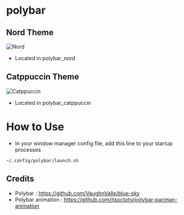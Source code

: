 # polybar

## Nord Theme

![Nord](https://github.com/miscellaneous-mice/polybar/assets/79500624/8b1d709b-2e85-4226-9708-52f957f860d2)

- Located in polybar_nord

## Catppuccin Theme

![Catppuccin](https://github.com/miscellaneous-mice/polybar/assets/79500624/387c9e68-05f7-4fe0-93fa-c22d73c68860)

- Located in polybar_catppuccin

# How to Use

- In your window manager config file, add this line to your startup processes
```
~/.config/polybar/launch.sh
```

## Credits
- Polybar : https://github.com/VaughnValle/blue-sky
- Polybar animation : https://github.com/itsoctotv/polybar-pacman-animation
